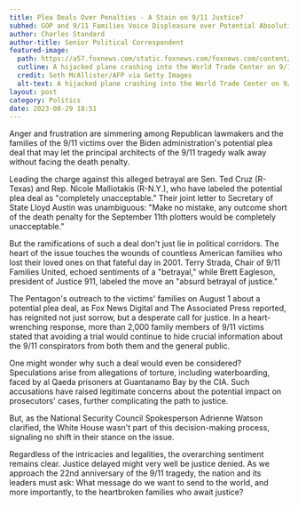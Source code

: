 ```yaml
---
title: Plea Deals Over Penalties - A Stain on 9/11 Justice?
subhed: GOP and 9/11 Families Voice Displeasure over Potential Absolution for Key 9/11 Plotters
author: Charles Standard
author-title: Senior Political Correspondent
featured-image: 
  path: https://a57.foxnews.com/static.foxnews.com/foxnews.com/content/uploads/2023/08/720/405/9-11-attack.jpg?ve=1&tl=1
  cutline: A hijacked plane crashing into the World Trade Center on 9/11.
  credit: Seth McAllister/AFP via Getty Images
  alt-text: A hijacked plane crashing into the World Trade Center on 9/11.
layout: post
category: Politics
date: 2023-08-29 18:51
---
```


Anger and frustration are simmering among Republican lawmakers and the families of the 9/11 victims over the Biden administration's potential plea deal that may let the principal architects of the 9/11 tragedy walk away without facing the death penalty.

Leading the charge against this alleged betrayal are Sen. Ted Cruz (R-Texas) and Rep. Nicole Malliotakis (R-N.Y.), who have labeled the potential plea deal as "completely unacceptable." Their joint letter to Secretary of State Lloyd Austin was unambiguous: "Make no mistake, any outcome short of the death penalty for the September 11th plotters would be completely unacceptable."

But the ramifications of such a deal don't just lie in political corridors. The heart of the issue touches the wounds of countless American families who lost their loved ones on that fateful day in 2001. Terry Strada, Chair of 9/11 Families United, echoed sentiments of a "betrayal," while Brett Eagleson, president of Justice 911, labeled the move an "absurd betrayal of justice."

The Pentagon's outreach to the victims' families on August 1 about a potential plea deal, as Fox News Digital and The Associated Press reported, has reignited not just sorrow, but a desperate call for justice. In a heart-wrenching response, more than 2,000 family members of 9/11 victims stated that avoiding a trial would continue to hide crucial information about the 9/11 conspirators from both them and the general public.

One might wonder why such a deal would even be considered? Speculations arise from allegations of torture, including waterboarding, faced by al Qaeda prisoners at Guantanamo Bay by the CIA. Such accusations have raised legitimate concerns about the potential impact on prosecutors' cases, further complicating the path to justice.

But, as the National Security Council Spokesperson Adrienne Watson clarified, the White House wasn't part of this decision-making process, signaling no shift in their stance on the issue.

Regardless of the intricacies and legalities, the overarching sentiment remains clear. Justice delayed might very well be justice denied. As we approach the 22nd anniversary of the 9/11 tragedy, the nation and its leaders must ask: What message do we want to send to the world, and more importantly, to the heartbroken families who await justice?
